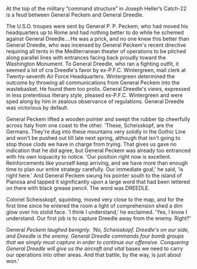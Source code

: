 At the top of the military “command structure” in Joseph Heller’s
Catch-22 is a feud between General Peckem and General Dreedle.

The U.S.O. troupes were sent by General P. P. Peckem, who had moved his
headquarters up to Rome and had nothing better to do while he schemed
against General Dreedle….He was a prick, and no one knew this better
than General Dreedle, who was incensed by General Peckem's recent
directive requiring all tents in the Mediterranean theater of operations
to be pitched along parallel lines with entrances facing back proudly
toward the Washington Monument. To General Dreedle, who ran a fighting
outfit, it seemed a lot of cra Dreedle's favor by ex-P.F.C. Wintergreen,
mail clerk at Twenty-seventh Air Force Headquarters. Wintergreen
determined the outcome by throwing all communications from General
Peckem into the wastebasket. He found them too prolix. General Dreedle's
views, expressed in less pretentious literary style, pleased ex-P.F.C.
Wintergreen and were sped along by him in zealous observance of
regulations. General Dreedle was victorious by default.

General Peckem lifted a wooden pointer and swept the rubber tip
cheerfully across Italy from one coast to the other. 'These,
Scheisskopf, are the Germans. They're dug into these mountains very
solidly in the Gothic Line and won't be pushed out till late next
spring, although that isn't going to stop those clods we have in charge
from trying. That gives us gave no indication that he did agree, but
General Peckem was already too entranced with his own loquacity to
notice. 'Our position right now is excellent. Reinforcements like
yourself keep arriving, and we have more than enough time to plan our
entire strategy carefully. Our immediate goal,' he said, 'is right
here.' And General Peckem swung his pointer south to the island of
Pianosa and tapped it significantly upon a large word that had been
lettered on there with black grease pencil. The word was DREEDLE.

Colonel Scheisskopf, squinting, moved very close to the map, and for the
first time since he entered the room a light of comprehension shed a dim
glow over his stolid face. 'I think I understand,' he exclaimed. 'Yes, I
know I understand. Our first job is to capture Dreedle away from the
enemy. Right?'

General *Peckem laughed benignly. 'No, Scheisskopf. Dreedle's on our
side, and Dreedle is the enemy. General Dreedle commands four bomb
groups that we simply must capture in order to continue our offensive.
Conquering General Dreedle will give us the aircraft and vital* bases we
need to carry our operations into other areas. And that battle, by the
way, is just about won.'
